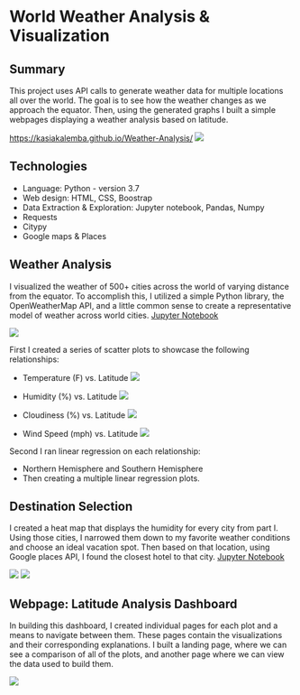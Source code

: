 # World Weather Analysis & Visualization

## Summary
This project uses API calls to generate weather data for multiple locations all over the world. The goal is to see how the weather changes as we approach the equator. Then, using the generated graphs I built a simple webpages displaying a weather analysis based on latitude. 

https://kasiakalemba.github.io/Weather-Analysis/
![](images/page.png)

## Technologies
* Language: Python - version 3.7
* Web design: HTML, CSS, Boostrap 
* Data Extraction & Exploration: Jupyter notebook, Pandas, Numpy
* Requests
* Citypy 
* Google maps & Places

## Weather Analysis
I visualized the weather of 500+ cities across the world of varying distance from the equator. To accomplish this, I utilized a simple Python library, the OpenWeatherMap API, and a little common sense to create a representative model of weather across world cities.
[Jupyter Notebook](https://nbviewer.jupyter.org/github/kasiakalemba/API-Weather-Analysis/blob/master/WeatherPy/WeatherPy.ipynb)

![](images/city.png)

First I created a series of scatter plots to showcase the following relationships:
* Temperature (F) vs. Latitude
![](images/Fig1.png)

* Humidity (%) vs. Latitude
![](images/Fig2.png)

* Cloudiness (%) vs. Latitude
![](images/Fig3.png)

* Wind Speed (mph) vs. Latitude
![](images/Fig4.png)

Second I ran linear regression on each relationship: 
* Northern Hemisphere and Southern Hemisphere 
* Then creating a multiple linear regression plots. 

## Destination Selection
I created a heat map that displays the humidity for every city from part I. Using those cities, I narrowed them down to my favorite weather conditions and choose an ideal vacation spot. Then based on that location, using Google places API, I found the closest hotel to that city. 
[Jupyter Notebook](https://github.com/kasiakalemba/API-Weather-Analysis/blob/master/VacationPy/VacationPy.ipynb)

![](images/hotels.png)
![](images/map.png)

## Webpage: Latitude Analysis Dashboard
In building this dashboard, I created individual pages for each plot and a means to navigate between them. These pages contain the visualizations and their corresponding explanations. I built a landing page, where we can see a comparison of all of the plots, and another page where we can view the data used to build them.

![](images/graphs.png)



















